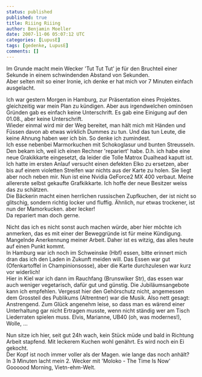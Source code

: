 ```yaml
---
status: published
published: true
title: Riiing Riiing
author: Benjamin Moeller
date: 2007-11-06 05:07:12 UTC
categories: [LupusE]
tags: [gedenke, LupusE]
comments: []
---
```


Im Grunde macht mein Wecker 'Tut Tut Tut' je für den Bruchteil einer Sekunde in einem schwindenden Abstand von Sekunden.  
Aber selten mit so einer Ironie, ich denke er hat mich vor 7 Minuten einfach ausgelacht.

Ich war gestern Morgen in Hamburg, zur Präsentation eines Projektes. gleichzeitig war mein Plan zu kündigen. Aber aus irgendwelchen ominösen Gründen gab es einfach keine Unterschrift. Es gab eine Einigung auf den 01.08., aber keine Unterschrift.  
Wieder einmal wird mir der Weg bereitet, man hält mich mit Händen und Füssen davon ab etwas wirklich Dummes zu tun. Und das tun Leute, die keine Ahnung haben wer ich bin. So denke ich zumindest.  
Ich esse nebenbei Marmorkuchen mit Schokoglasur und bunten Streusseln. Den bekam ich, weil ich einen Rechner 'repariert' habe. D.h. ich habe eine neue Grakikkarte eingesetzt, da leider die Tolle Matrox Dualhead kaputt ist. Ich hatte im ersten Anlauf versucht einen defekten Elko zu ersetzen, aber bis auf einem violetten Streifen war nichts aus der Karte zu holen. Sie liegt aber noch neben mir. Nun ist eine Nvidia GeForce2 MX 400 verbaut. Meine allererste selbst gekaufte Grafkikkarte. Ich hoffe der neue Besitzer weiss das zu schätzen.  
Die Bäckerin macht einen herrlichen russischen Zupfkuchen, der ist nicht so glitschig, sondern richtig locker und fluffig. Ähnlich, nur etwas trockener, ist nun der Mamorkucken. aber lecker!  
Da repariert man doch gerne.

Nicht das ich es nicht sonst auch machen würde, aber hier möchte ich anmerken, das es mit einer der Beweggründe ist für meine Kündigung. Mangelnde Anerkennung meiner Arbeit. Daher ist es witzig, das alles heute auf einen Punkt kommt.  
In Hamburg war ich noch im Schweinske (Hbf) essen, bitte erinnert mich dran das ich den Laden in Zukunft meiden will. Das Essen war gut (Ofenkartoffel in Champinionsosse), aber die Karte durchzulesen war kurz vor widerlich!  
Hier in Kiel war ich dann im Rauchfang (Brunswiker Str), das essen war auch weniger vegetarisch, dafür gut und günstig. Die Jubiläumsangebote kann ich empfehlen. Vergesst hier den Gehörschutz nicht, angemessen dem Grossteil des Publikums (Altrentner) war die Musik. Also nett gesagt: Anstrengend. Zum Glück angenehm leise, so dass man es wärend einer Unterhaltung gar nicht Ertragen musste, wenn nicht ständig wer am Tisch Liederraten spielen muss. Elvis, Marianne, UB40 (oh, was modernes!), Wolle, ...

Nun sitze ich hier, seit gut 24h wach, kein Stück müde und bald in Richtung Arbeit stapfend. Mit leckerem Kuchen wohl genährt. Es wird noch ein Ei gekocht.  
Der Kopf ist noch immer voller als der Magen. wie lange das noch anhält?  
In 3 Minuten lacht mein 2. Wecker mit 'Moloko - The Time Is Now'  
Goooood Morning, Vietn-ehm-Welt.  

